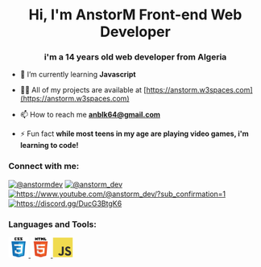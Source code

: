 <h1 align="center">Hi, I'm AnstorM Front-end Web Developer</h1>
<h3 align="center">i'm a 14 years old web developer from Algeria</h3>

- 🌱 I’m currently learning **Javascript**

- 👨‍💻 All of my projects are available at [https://anstorm.w3spaces.com](https://anstorm.w3spaces.com)

- 📫 How to reach me **anblk64@gmail.com**

- ⚡ Fun fact **while most teens in my age are playing video games, i'm learning to code!**

<h3 align="left">Connect with me:</h3>
<p align="left">
<a href="https://codepen.io/AnstormDev" target="blank"><img align="center" src="https://raw.githubusercontent.com/rahuldkjain/github-profile-readme-generator/master/src/images/icons/Social/codepen.svg" alt="@anstormdev" height="30" width="40" /></a>
<a href="https://twitter.com/@anstorm_dev" target="blank"><img align="center" src="https://raw.githubusercontent.com/rahuldkjain/github-profile-readme-generator/master/src/images/icons/Social/twitter.svg" alt="@anstorm_dev" height="30" width="40" /></a>
<a href="https://www.youtube.com/c/https://www.youtube.com/@anstorm_dev/?sub_confirmation=1" target="blank"><img align="center" src="https://raw.githubusercontent.com/rahuldkjain/github-profile-readme-generator/master/src/images/icons/Social/youtube.svg" alt="https://www.youtube.com/@anstorm_dev/?sub_confirmation=1" height="30" width="40" /></a>
<a href="https://discord.gg/https://discord.gg/DucG3BtgK6" target="blank"><img align="center" src="https://raw.githubusercontent.com/rahuldkjain/github-profile-readme-generator/master/src/images/icons/Social/discord.svg" alt="https://discord.gg/DucG3BtgK6" height="30" width="40" /></a>
</p>

<h3 align="left">Languages and Tools:</h3>
<p align="left"> <a href="https://www.w3schools.com/css/" target="_blank" rel="noreferrer"> <img src="https://raw.githubusercontent.com/devicons/devicon/master/icons/css3/css3-original-wordmark.svg" alt="css3" width="40" height="40"/> </a> <a href="https://www.w3.org/html/" target="_blank" rel="noreferrer"> <img src="https://raw.githubusercontent.com/devicons/devicon/master/icons/html5/html5-original-wordmark.svg" alt="html5" width="40" height="40"/> </a> <a href="https://developer.mozilla.org/en-US/docs/Web/JavaScript" target="_blank" rel="noreferrer"> <img src="https://raw.githubusercontent.com/devicons/devicon/master/icons/javascript/javascript-original.svg" alt="javascript" width="40" height="40"/> </a> </p>
